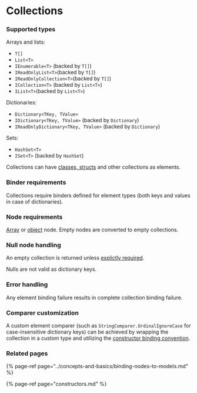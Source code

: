 # Collections

### Supported types

Arrays and lists:

* `T[]`
* `List<T>`
* `IEnumerable<T>`  \(backed by `T[]`\)
* `IReadOnlyList<T>`\(backed by `T[]`\)
* `IReadOnlyCollection<T>`\(backed by `T[]`\)
* `ICollection<T>` \(backed by `List<T>`\)
* `IList<T>`\(backed by `List<T>`\)

Dictionaries:

* `Dictionary<TKey, TValue>`
* `IDictionary<TKey, TValue>` \(backed by `Dictionary`\)
* `IReadOnlyDictionary<TKey, TValue>` \(backed by `Dictionary`\)

Sets:

* `HashSet<T>`
* `ISet<T>` \(backed by `HashSet`\)

Collections can have [classes, structs](classes-and-structs.md) and other collections as elements.

### Binder requirements

Collections require binders defined for element types \(both keys and values in case of dictionaries\).

### Node requirements

[Array](../concepts-and-basics/settings-nodes/array-nodes.md) or [object](../concepts-and-basics/settings-nodes/object-nodes.md) node. Empty nodes are converted to empty collections.

### Null node handling

An empty collection is returned unless [explictly required](../basic-scenarios/make-settings-required.md).

Nulls are not valid as dictionary keys.

### Error handling

Any element binding failure results in complete collection binding failure.

### Comparer customization

A custom element comparer \(such as `StringComparer.OrdinalIgnoreCase` for case-insensitive dictionary keys\) can be achieved by wrapping the collection in a custom type and utilizing the [constructor binding convention](constructors.md).

### Related pages

{% page-ref page="../concepts-and-basics/binding-nodes-to-models.md" %}

{% page-ref page="constructors.md" %}

